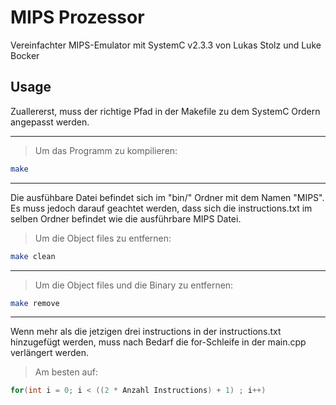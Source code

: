 # MIPS Prozessor

Vereinfachter MIPS-Emulator mit SystemC v2.3.3 von Lukas Stolz und Luke Bocker

## Usage

Zuallererst, muss der richtige Pfad in der Makefile zu dem SystemC Ordern angepasst werden.
***
> Um das Programm zu kompilieren:
```bash
make
```
***
Die ausfühbare Datei befindet sich im "bin/" Ordner mit dem Namen "MIPS".
Es muss jedoch darauf geachtet werden, dass sich die instructions.txt im selben Ordner befindet wie die ausführbare MIPS Datei.

> Um die Object files zu entfernen:
```bash
make clean
```
***
> Um die Object files und die Binary zu entfernen:
```bash
make remove
```
***
Wenn mehr als die jetzigen drei instructions in der instructions.txt hinzugefügt werden, muss nach Bedarf die for-Schleife in der main.cpp verlängert werden.
> Am besten auf:
```C++
for(int i = 0; i < ((2 * Anzahl Instructions) + 1) ; i++)
```
